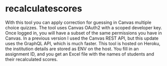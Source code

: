 # recalculatescores

With this tool you can apply correction for guessing in Canvas multiple choice quizzes. The tool uses Canvas OAuth2 with a scoped developer key. Once logged in, you will have a subset of the same permissions you have in Canvas. In a previous version I used the Canvas REST API, but this update uses the GraphQL API, which is much faster. This tool is hosted on Heroku, the institution details are stored as ENV on the host. You fill in an assignment ID, and you get an Excel file with the names of students and their recalculated scores.
